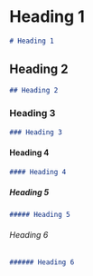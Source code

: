 # Heading 1

``` md
# Heading 1
```

## Heading 2

``` md
## Heading 2
```

### Heading 3

``` md
### Heading 3
```

#### Heading 4

``` md
#### Heading 4
```

##### Heading 5

``` md
##### Heading 5
```

###### Heading 6

``` md
###### Heading 6
```